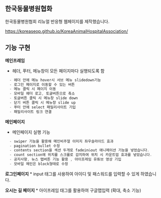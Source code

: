 ## 한국동물병원협화

한국동물병원협회 리뉴얼 반응형 웹페이지를 제작했습니다.

https://koreaseop.github.io/KoreaAnimalHospitalAssociation/


## 기능 구현

**메인프레임**
* 헤더, 푸터, 메뉴창이 모든 페이지마다 실행되도록 함
```c
  - 헤더 안에 메뉴 hover시 서브 메뉴 slidedown기능
  - 로그인 페이지로 이동할 수 있는 버튼
  - 메뉴 클릭 시 페이지 이동
  - 모바일 헤더 로고, 토글버튼으로 축소
  - 토글버튼 클릭 시 메뉴창 slide down
  - 닫기 버튼 클릭 시 메뉴창 slide up
  - 푸터 안에 select 패밀리사이트 기입
  - 패밀리사이트 링크 연결
```

**메인페이지**
  
  * 메인페이지 실행 기능
  ```c
    - swiper 기능을 활용해 메인비주얼 이미지 좌우슬라이드 효과
    - pagination bullet 수정
    - contents section을 섹션 두개로 fadein&out 애니메이션 기능을 넣었습니다.
    - count section에 위치를 스크롤로 감지하여 위치 시 카운트업 효과를 넣었습니다.
    - 공지사항, 뉴스 탭버튼 기능 활용 , 아이프레임 유튜브 영상 기입
    - 모바일 메인은 block형태로 수정
  ```

  **로그인페이지**
    * input 태그를 사용하여 아이디 및 패스워드를 입력할 수 있게 하였습니다.

  **오시는 길 페이지**
    * 아이프레임 태그를 활용하여 구글맵입력 (확대, 축소 기능)
